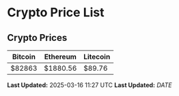 # Crypto Price List

## Crypto Prices
| Bitcoin | Ethereum | Litecoin |
| ------- | -------- | -------- |
| $82863 | $1880.56 | $89.76 |
**Last Updated:** 2025-03-16 11:27 UTC
**Last Updated:** $DATE$
